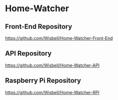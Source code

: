 # Home-Watcher

## Front-End Repository
https://github.com/Wisbell/Home-Watcher-Front-End
## API Repository
https://github.com/Wisbell/Home-Watcher-API
## Raspberry Pi Repository
https://github.com/Wisbell/Home-Watcher-RPI
